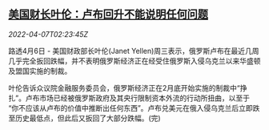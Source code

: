 <!--1649298663000-->
[美国财长叶伦：卢布回升不能说明任何问题](https://cn.reuters.com/article/us-yellen-ru-rouble-0407-idCNKCS2LZ061)
------

<div><i>2022-04-07T02:23:45Z</i></div><p>路透4月6日 - 美国财政部长叶伦(Janet Yellen)周三表示，俄罗斯卢布在最近几周几乎完全扳回跌幅，并不表明俄罗斯经济正在经受住俄罗斯入侵乌克兰以来华盛顿及盟国实施的制裁。</p><p>叶伦告诉众议院金融服务委员会，俄罗斯经济正在2月底开始实施的制裁中“挣扎”。卢布市场已经被俄罗斯政府及其央行限制资本外流的行动所扭曲，以至于 “你不应该从卢布的价值中推断出任何东西”。卢布兑美元在俄入侵乌克兰后立即跌至历史最低点，但此后又扳回了大部分跌幅。(完)</p>
